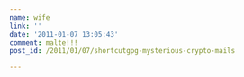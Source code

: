 ```yaml
---
name: wife
link: ''
date: '2011-01-07 13:05:43'
comment: malte!!!
post_id: /2011/01/07/shortcutgpg-mysterious-crypto-mails

---
```



